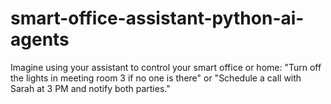 # smart-office-assistant-python-ai-agents
Imagine using your assistant to control your smart office or home: "Turn off the lights in meeting room 3 if no one is there" or "Schedule a call with Sarah at 3 PM and notify both parties."
